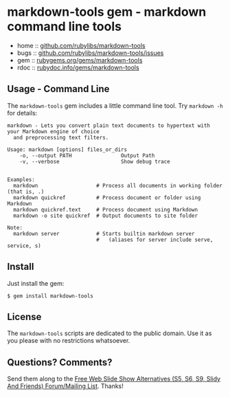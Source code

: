 # markdown-tools gem - markdown command line tools

* home  :: [github.com/rubylibs/markdown-tools](https://github.com/rubylibs/markdown-tools)
* bugs  :: [github.com/rubylibs/markdown-tools/issues](https://github.com/rubylibs/markdown-tools/issues)
* gem   :: [rubygems.org/gems/markdown-tools](https://rubygems.org/gems/markdown-tools)
* rdoc  :: [rubydoc.info/gems/markdown-tools](http://rubydoc.info/gems/markdown-tools)




## Usage - Command Line

The `markdown-tools` gem includes a little command line tool. Try `markdown -h` for details:

    markdown - Lets you convert plain text documents to hypertext with your Markdown engine of choice
      and preprocessing text filters.
    
    Usage: markdown [options] files_or_dirs
        -o, --output PATH                Output Path
        -v, --verbose                    Show debug trace
    
    
    Examples:
      markdown                   # Process all documents in working folder (that is, .)
      markdown quickref          # Process document or folder using Markdown
      markdown quickref.text     # Process document using Markdown
      markdown -o site quickref  # Output documents to site folder
    
    Note:
      markdown server            # Starts builtin markdown server
                                 #   (aliases for server include serve, service, s)



## Install

Just install the gem:

    $ gem install markdown-tools



## License

The `markdown-tools` scripts are dedicated to the public domain.
Use it as you please with no restrictions whatsoever.


## Questions? Comments?

Send them along to the
[Free Web Slide Show Alternatives (S5, S6, S9, Slidy And Friends) Forum/Mailing List](http://groups.google.com/group/webslideshow).
Thanks!
